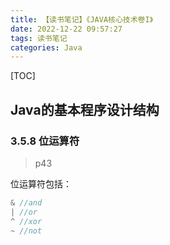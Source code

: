 ```yaml
---
title: 【读书笔记】《JAVA核心技术卷I》
date: 2022-12-22 09:57:27
tags: 读书笔记
categories: Java
---
```

[TOC]

Java的基本程序设计结构
---
### 3.5.8 位运算符
> p43

位运算符包括：

```java
& //and
| //or
^ //xor
~ //not
```

